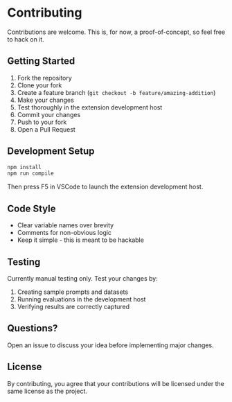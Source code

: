 # Contributing

Contributions are welcome. This is, for now, a proof-of-concept, so feel free to hack on it.

## Getting Started

1. Fork the repository
2. Clone your fork
3. Create a feature branch (`git checkout -b feature/amazing-addition`)
4. Make your changes
5. Test thoroughly in the extension development host
6. Commit your changes
7. Push to your fork
8. Open a Pull Request

## Development Setup

```bash
npm install
npm run compile
```

Then press F5 in VSCode to launch the extension development host.

## Code Style

- Clear variable names over brevity
- Comments for non-obvious logic
- Keep it simple - this is meant to be hackable

## Testing

Currently manual testing only. Test your changes by:
1. Creating sample prompts and datasets
2. Running evaluations in the development host
3. Verifying results are correctly captured

## Questions?

Open an issue to discuss your idea before implementing major changes.

## License

By contributing, you agree that your contributions will be licensed under the same license as the project.